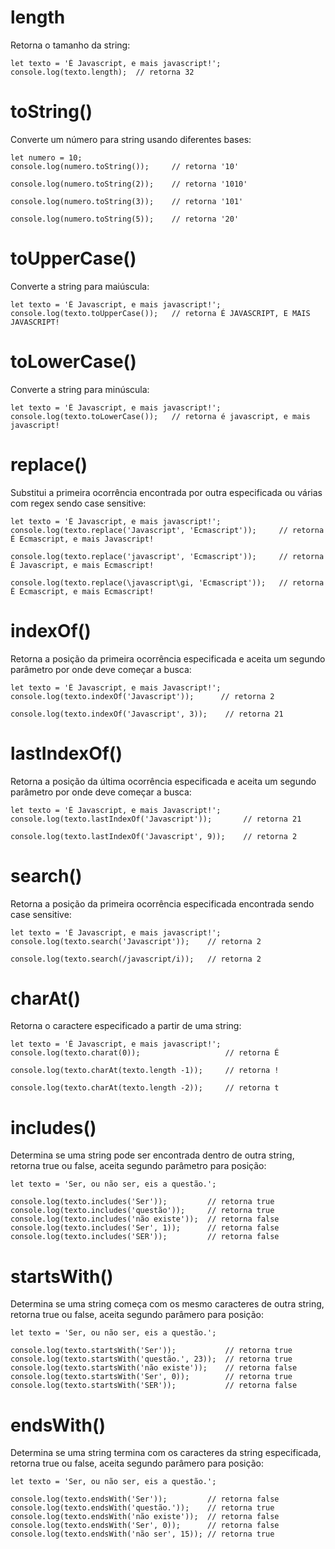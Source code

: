 # length
Retorna o tamanho da string:

    let texto = 'É Javascript, e mais javascript!'; 
    console.log(texto.length);  // retorna 32

# toString()
Converte um número para string usando diferentes bases:

    let numero = 10;
    console.log(numero.toString());     // retorna '10'

    console.log(numero.toString(2));    // retorna '1010'

    console.log(numero.toString(3));    // retorna '101'

    console.log(numero.toString(5));    // retorna '20'

# toUpperCase()
Converte a string para maiúscula:

    let texto = 'É Javascript, e mais javascript!';
    console.log(texto.toUpperCase());   // retorna É JAVASCRIPT, E MAIS JAVASCRIPT!

# toLowerCase()
Converte a string para minúscula:

    let texto = 'É Javascript, e mais javascript!';
    console.log(texto.toLowerCase());   // retorna é javascript, e mais javascript!

# replace()
Substitui a primeira ocorrência encontrada por outra especificada ou várias com regex sendo case sensitive:

    let texto = 'É Javascript, e mais javascript!';
    console.log(texto.replace('Javascript', 'Ecmascript'));     // retorna É Ecmascript, e mais Javascript!

    console.log(texto.replace('javascript', 'Ecmascript'));     // retorna É Javascript, e mais Ecmascript!

    console.log(texto.replace(\javascript\gi, 'Ecmascript'));   // retorna É Ecmascript, e mais Ecmascript!
    
# indexOf()
Retorna a posição da primeira ocorrência especificada e aceita um segundo parâmetro por onde deve começar a busca:

    let texto = 'É Javascript, e mais Javascript!';
    console.log(texto.indexOf('Javascript'));      // retorna 2

    console.log(texto.indexOf('Javascript', 3));    // retorna 21 

# lastIndexOf()
Retorna a posição da última ocorrência especificada e aceita um segundo parâmetro por onde deve começar a busca:
    
    let texto = 'É Javascript, e mais Javascript!';
    console.log(texto.lastIndexOf('Javascript'));       // retorna 21

    console.log(texto.lastIndexOf('Javascript', 9));    // retorna 2

# search()
Retorna a posição da primeira ocorrência especificada encontrada sendo case sensitive:

    let texto = 'É Javascript, e mais javascript!';
    console.log(texto.search('Javascript'));    // retorna 2

    console.log(texto.search(/javascript/i));   // retorna 2

# charAt()
Retorna o caractere especificado a partir de uma string:

    let texto = 'É Javascript, e mais javascript!';
    console.log(texto.charat(0));                   // retorna É

    console.log(texto.charAt(texto.length -1));     // retorna !

    console.log(texto.charAt(texto.length -2));     // retorna t

# includes()
Determina se uma string pode ser encontrada dentro de outra string, retorna true ou false, aceita segundo parâmetro para posição:

    let texto = 'Ser, ou não ser, eis a questão.';

    console.log(texto.includes('Ser'));         // retorna true
    console.log(texto.includes('questão'));     // retorna true
    console.log(texto.includes('não existe'));  // retorna false
    console.log(texto.includes('Ser', 1));      // retorna false
    console.log(texto.includes('SER'));         // retorna false
    
# startsWith()
Determina se uma string começa com os mesmo caracteres de outra string, retorna true ou false, aceita segundo parâmero para posição:

    let texto = 'Ser, ou não ser, eis a questão.';

    console.log(texto.startsWith('Ser'));           // retorna true
    console.log(texto.startsWith('questão.', 23));  // retorna true
    console.log(texto.startsWith('não existe'));    // retorna false
    console.log(texto.startsWith('Ser', 0));        // retorna true
    console.log(texto.startsWith('SER'));           // retorna false
    
# endsWith()
Determina se uma string termina com os caracteres da string especificada, retorna true ou false, aceita segundo parâmero para posição:

    let texto = 'Ser, ou não ser, eis a questão.';

    console.log(texto.endsWith('Ser'));         // retorna false
    console.log(texto.endsWith('questão.'));    // retorna true
   	console.log(texto.endsWith('não existe'));  // retorna false
    console.log(texto.endsWith('Ser', 0));      // retorna false
    console.log(texto.endsWith('não ser', 15)); // retorna true

